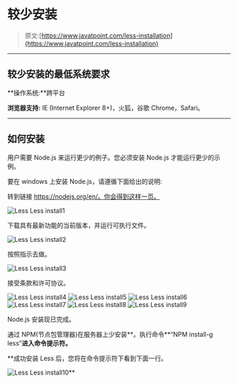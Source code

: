 # 较少安装

> 原文:[https://www.javatpoint.com/less-installation](https://www.javatpoint.com/less-installation)

* * *

## 较少安装的最低系统要求

**操作系统:**跨平台

**浏览器支持:** IE (Internet Explorer 8+)，火狐，谷歌 Chrome，Safari。

* * *

## 如何安装

用户需要 Node.js 来运行更少的例子。您必须安装 Node.js 才能运行更少的示例。

要在 windows 上安装 Node.js，请遵循下面给出的说明:

转到链接 https://nodejs.org/en/。你会得到这样一页。

![Less Less install1](../Images/fd282f3658743a5defc25c7b0fec8d04.png)

下载具有最新功能的当前版本，并运行可执行文件。

![Less Less install2](../Images/3246c7c1f04ce1f1cd25697421d8e34e.png)

按照指示去做。

![Less Less install3](../Images/7896fc1d491bf4a38c88f5efdd697353.png)

接受条款和许可协议。

![Less Less install4](../Images/c8edb28f8a8f3cfc7ef4a7c8898c8a59.png) ![Less Less install5](../Images/acd2f49eafc2265a2d3f20c7f77406a7.png) ![Less Less install6](../Images/4e7c1b9043680ec0108b5b12040ef234.png) ![Less Less install7](../Images/5ef50a038c15178c95c2cd9d2125fab3.png) ![Less Less install8](../Images/6ce201848bc4d593413ac058caa59460.png) ![Less Less install9](../Images/a1359c25183d80b7aeed0c511aadc2c1.png)

Node.js 安装现已完成。

通过 NPM(节点包管理器)在服务器上少安装**。执行命令**“NPM install-g less”**进入命令提示符。**

 **成功安装 Less 后，您将在命令提示符下看到下面一行。

![Less Less install10](../Images/d5723e31ff4a912216dd47a1a1c90015.png)**